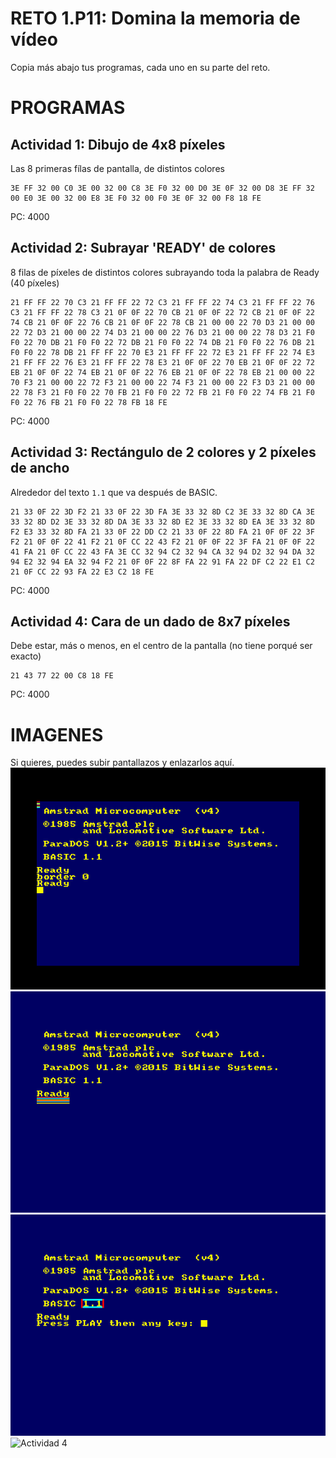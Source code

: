 # RETO 1.P11: Domina la memoria de vídeo
Copia más abajo tus programas, cada uno en su parte del reto.

# PROGRAMAS

## Actividad 1: Dibujo de 4x8 píxeles
Las 8 primeras fílas de pantalla, de distintos colores
```
3E FF 32 00 C0 3E 00 32 00 C8 3E F0 32 00 D0 3E 0F 32 00 D8 3E FF 32 00 E0 3E 00 32 00 E8 3E F0 32 00 F0 3E 0F 32 00 F8 18 FE
```
PC: 4000

## Actividad 2: Subrayar 'READY' de colores
8 filas de píxeles de distintos colores subrayando toda la palabra de Ready (40 píxeles)
```
21 FF FF 22 70 C3 21 FF FF 22 72 C3 21 FF FF 22 74 C3 21 FF FF 22 76 C3 21 FF FF 22 78 C3 21 0F 0F 22 70 CB 21 0F 0F 22 72 CB 21 0F 0F 22 74 CB 21 0F 0F 22 76 CB 21 0F 0F 22 78 CB 21 00 00 22 70 D3 21 00 00 22 72 D3 21 00 00 22 74 D3 21 00 00 22 76 D3 21 00 00 22 78 D3 21 F0 F0 22 70 DB 21 F0 F0 22 72 DB 21 F0 F0 22 74 DB 21 F0 F0 22 76 DB 21 F0 F0 22 78 DB 21 FF FF 22 70 E3 21 FF FF 22 72 E3 21 FF FF 22 74 E3 21 FF FF 22 76 E3 21 FF FF 22 78 E3 21 0F 0F 22 70 EB 21 0F 0F 22 72 EB 21 0F 0F 22 74 EB 21 0F 0F 22 76 EB 21 0F 0F 22 78 EB 21 00 00 22 70 F3 21 00 00 22 72 F3 21 00 00 22 74 F3 21 00 00 22 F3 D3 21 00 00 22 78 F3 21 F0 F0 22 70 FB 21 F0 F0 22 72 FB 21 F0 F0 22 74 FB 21 F0 F0 22 76 FB 21 F0 F0 22 78 FB 18 FE
```
PC: 4000

## Actividad 3: Rectángulo de 2 colores y 2 píxeles de ancho
Alrededor del texto `1.1` que va después de BASIC.
```
21 33 0F 22 3D F2 21 33 0F 22 3D FA 3E 33 32 8D C2 3E 33 32 8D CA 3E 33 32 8D D2 3E 33 32 8D DA 3E 33 32 8D E2 3E 33 32 8D EA 3E 33 32 8D F2 E3 33 32 8D FA 21 33 0F 22 DD C2 21 33 0F 22 8D FA 21 0F 0F 22 3F F2 21 0F 0F 22 41 F2 21 0F CC 22 43 F2 21 0F 0F 22 3F FA 21 0F 0F 22 41 FA 21 0F CC 22 43 FA 3E CC 32 94 C2 32 94 CA 32 94 D2 32 94 DA 32 94 E2 32 94 EA 32 94 F2 21 0F 0F 22 8F FA 22 91 FA 22 DF C2 22 E1 C2 21 0F CC 22 93 FA 22 E3 C2 18 FE
```
PC: 4000

## Actividad 4: Cara de un dado de 8x7 píxeles
Debe estar, más o menos, en el centro de la pantalla (no tiene porqué ser exacto)
```
21 43 77 22 00 C8 18 FE
```
PC: 4000

# IMAGENES
Si quieres, puedes subir pantallazos y enlazarlos aquí.
![Actividad 1](/lineas.bmp)
![Actividad 2](/ready.bmp)
![Actividad 3](/11.bmp)
![Actividad 4](/tuimagen4.png)

